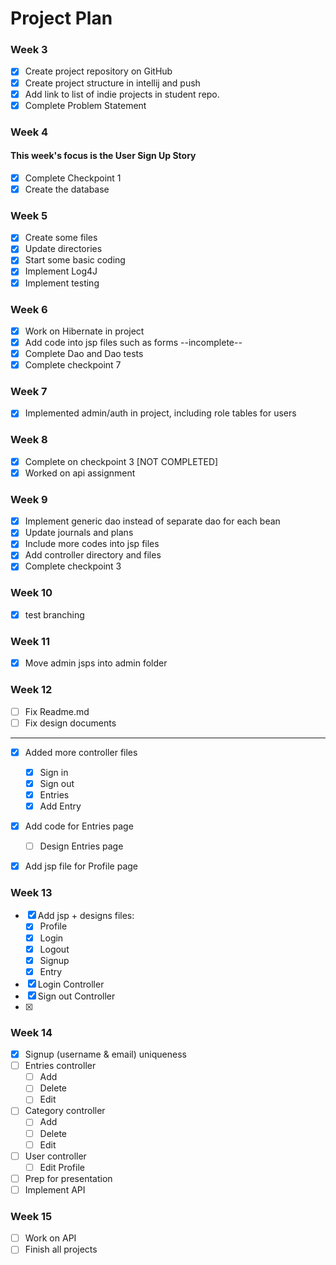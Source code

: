 # Project Plan

### Week 3
- [x] Create project repository on GitHub
- [x] Create project structure in intellij and push
- [x] Add link to list of indie projects in student repo.
- [x] Complete Problem Statement

### Week 4
#### This week's focus is the User Sign Up Story
- [x] Complete Checkpoint 1
- [x] Create the database

### Week 5
- [x] Create some files
- [x] Update directories
- [x] Start some basic coding
- [x] Implement Log4J
- [x] Implement testing

### Week 6
- [x] Work on Hibernate in project
- [x] Add code into jsp files such as forms --incomplete--
- [x] Complete Dao and Dao tests
- [x] Complete checkpoint 7

### Week 7
- [x] Implemented admin/auth in project, including role tables for users

### Week 8
- [x] Complete on checkpoint 3 [NOT COMPLETED]
- [x] Worked on api assignment

### Week 9
- [x] Implement generic dao instead of separate dao for each bean
- [x] Update journals and plans
- [x] Include more codes into jsp files
- [x] Add controller directory and files
- [x] Complete checkpoint 3

### Week 10
- [x] test branching

### Week 11
- [x] Move admin jsps into admin folder

### Week 12
- [ ] Fix Readme.md
- [ ] Fix design documents
------
- [x] Added more controller files
  - [x] Sign in
  - [x] Sign out
  - [x] Entries
  - [x] Add Entry
- [x] Add code for Entries page
  - [ ] Design Entries page
- [x] Add jsp file for Profile page


### Week 13
- [x] Add jsp + designs files:
  - [x] Profile
  - [x] Login
  - [x] Logout
  - [x] Signup
  - [x] Entry
- [x] Login Controller
- [x] Sign out Controller
- [x] 

### Week 14
- [x] Signup (username & email) uniqueness
- [ ] Entries controller
  - [ ] Add
  - [ ] Delete
  - [ ] Edit
- [ ] Category controller
  - [ ] Add
  - [ ] Delete
  - [ ] Edit
- [ ] User controller
  - [ ] Edit Profile
- [ ] Prep for presentation
- [ ] Implement API
  
### Week 15
- [ ] Work on API
- [ ] Finish all projects